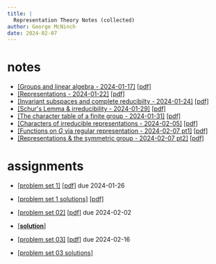 ```yaml
---
title: |
  Representation Theory Notes (collected)
author: George McNinch  
date: 2024-02-07
---
```


# notes

- [[Groups and linear algebra - 2024-01-17]](/course-contents/2024-01-17--notes-RT.html) [[pdf]](/course-contents/2024-01-17--notes-RT.pdf)
- [[Representations - 2024-01-22]](/course-contents/2024-01-22--notes-RT.html) [[pdf]](/course-contents/2024-01-22--notes-RT.pdf)
- [[Invariant subspaces and complete reducibilty - 2024-01-24]](/course-contents/2024-01-24--notes-RT.html) [[pdf]](/course-contents/2024-01-24--notes-RT.pdf)
- [[Schur's Lemma & irreducibility - 2024-01-29]](/course-contents/2024-01-29--notes-RT.html) [[pdf]](/course-contents/2024-01-29--notes-RT.pdf)
- [[The character table of a finite group - 2024-01-31]](/course-contents/2024-01-31--notes-RT.html) [[pdf]](/course-contents/2024-01-31--notes-RT.pdf)
- [[Characters of irreducible representations - 2024-02-05]](/course-contents/2024-02-05--notes-RT.html) [[pdf]](/course-contents/2024-02-05--notes-RT.pdf)
- [[Functions on $G$ via regular representation - 2024-02-07 pt1]](/course-contents/2024-02-07--notes-RT--functions.html) [[pdf]](/course-contents/2024-02-07--notes-RT--functions.pdf)
- [[Representations & the symmetric group - 2024-02-07 pt2]](/course-contents/2024-02-07--notes-RT--diaconis-paper.html) [[pdf]](/course-contents/2024-02-07--notes-RT--diaconis-paper.pdf)


# assignments

- [[problem set 1]](/course-assignments/PS01--rep-theory.html) [[pdf]](/course-assignments/PS01--rep-theory.pdf) due 2024-01-26
- [[problem set 1 solutions]](/course-assignments/PS01--rep-theory--solutions.html) [[pdf]](/course-assignments/PS01--rep-theory--solutions.pdf) 

- [[problem set 02]](/course-assignments/PS02--rep-theory.html) [[pdf]](/course-assignments/PS02--rep-theory.pdf) due 2024-02-02
- [[**solution**]](/course-assignments/PS02--rep-theory--solutions.html) 

- [[problem set 03]](/course-assignments/PS03--rep-theory.html) [[pdf]](/course-assignments/PS03--rep-theory.pdf) due 2024-02-16
- [[problem set 03 solutions]](/course-assignments/PS03--rep-theory--solutions.html)

